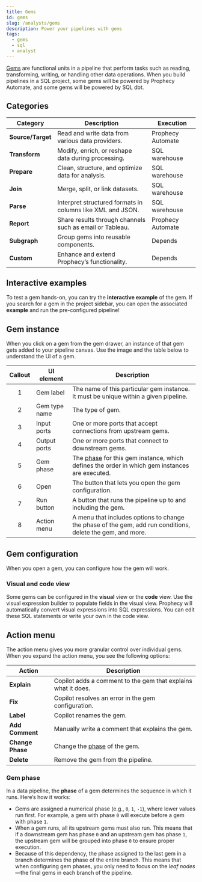 ```yaml
---
title: Gems
id: gems
slug: /analysts/gems
description: Power your pipelines with gems
tags:
  - gems
  - sql
  - analyst
---
```


[Gems](/docs/getting-started/concepts/gems.md) are functional units in a pipeline that perform tasks such as reading, transforming, writing, or handling other data operations. When you build pipelines in a SQL project, some gems will be powered by Prophecy Automate, and some gems will be powered by SQL dbt.

## Categories

| Category          | Description                                                | Execution         |
| ----------------- | ---------------------------------------------------------- | ----------------- |
| **Source/Target** | Read and write data from various data providers.           | Prophecy Automate |
| **Transform**     | Modify, enrich, or reshape data during processing.         | SQL warehouse     |
| **Prepare**       | Clean, structure, and optimize data for analysis.          | SQL warehouse     |
| **Join**          | Merge, split, or link datasets.                            | SQL warehouse     |
| **Parse**         | Interpret structured formats in columns like XML and JSON. | SQL warehouse     |
| **Report**        | Share results through channels such as email or Tableau.   | Prophecy Automate |
| **Subgraph**      | Group gems into reusable components.                       | Depends           |
| **Custom**        | Enhance and extend Prophecy’s functionality.               | Depends           |

## Interactive examples

To test a gem hands-on, you can try the **interactive example** of the gem. If you search for a gem in the project sidebar, you can open the associated **example** and run the pre-configured pipeline!

## Gem instance

When you click on a gem from the gem drawer, an instance of that gem gets added to your pipeline canvas. Use the image and the table below to understand the UI of a gem.

| Callout | UI element    | Description                                                                                                 |
| :-----: | ------------- | ----------------------------------------------------------------------------------------------------------- |
|    1    | Gem label     | The name of this particular gem instance. It must be unique within a given pipeline.                        |
|    2    | Gem type name | The type of gem.                                                                                            |
|    3    | Input ports   | One or more ports that accept connections from upstream gems.                                               |
|    4    | Output ports  | One or more ports that connect to downstream gems.                                                          |
|    5    | Gem phase     | The [phase](#gem-phase) for this gem instance, which defines the order in which gem instances are executed. |
|    6    | Open          | The button that lets you open the gem configuration.                                                        |
|    7    | Run button    | A button that runs the pipeline up to and including the gem.                                                |
|    8    | Action menu   | A menu that includes options to change the phase of the gem, add run conditions, delete the gem, and more.  |

## Gem configuration

When you open a gem, you can configure how the gem will work.

### Visual and code view

Some gems can be configured in the **visual** view or the **code** view. Use the visual expression builder to populate fields in the visual view. Prophecy will automatically convert visual expressions into SQL expressions. You can edit these SQL statements or write your own in the code view.

## Action menu

The action menu gives you more granular control over individual gems. When you expand the action menu, you see the following options:

| **Action**       | **Description**                                               |
| ---------------- | ------------------------------------------------------------- |
| **Explain**      | Copilot adds a comment to the gem that explains what it does. |
| **Fix**          | Copilot resolves an error in the gem configuration.           |
| **Label**        | Copilot renames the gem.                                      |
| **Add Comment**  | Manually write a comment that explains the gem.               |
| **Change Phase** | Change the [phase](#gem-phase) of the gem.                    |
| **Delete**       | Remove the gem from the pipeline.                             |

### Gem phase

In a data pipeline, the **phase** of a gem determines the sequence in which it runs. Here’s how it works:

- Gems are assigned a numerical phase (e.g., `0`, `1`, `-1`), where lower values run first. For example, a gem with phase `0` will execute before a gem with phase `1`.
- When a gem runs, all its upstream gems must also run. This means that if a downstream gem has phase `0` and an upstream gem has phase `1`, the upstream gem will be grouped into phase `0` to ensure proper execution.
- Because of this dependency, the phase assigned to the last gem in a branch determines the phase of the entire branch. This means that when configuring gem phases, you only need to focus on the _leaf nodes_—the final gems in each branch of the pipeline.
